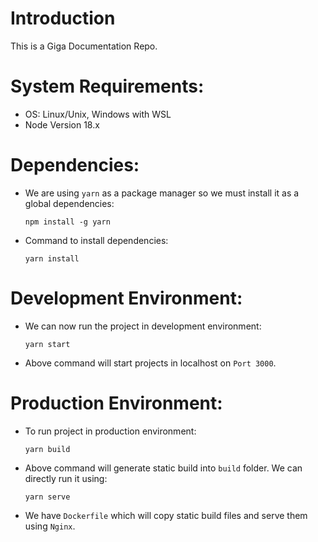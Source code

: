# Introduction

This is a Giga Documentation Repo.

# System Requirements:

- OS: Linux/Unix, Windows with WSL
- Node Version 18.x

# Dependencies:

- We are using `yarn` as a package manager so we must install it as a global dependencies:
  ```
  npm install -g yarn
  ```
- Command to install dependencies:
  ```
  yarn install
  ```

# Development Environment:

- We can now run the project in development environment:
  ```
  yarn start
  ```
- Above command will start projects in localhost on `Port 3000`.

# Production Environment:

- To run project in production environment:
  ```
  yarn build
  ```
- Above command will generate static build into `build` folder. We can directly run it using:
  ```
  yarn serve
  ```
- We have `Dockerfile` which will copy static build files and serve them using `Nginx`.
